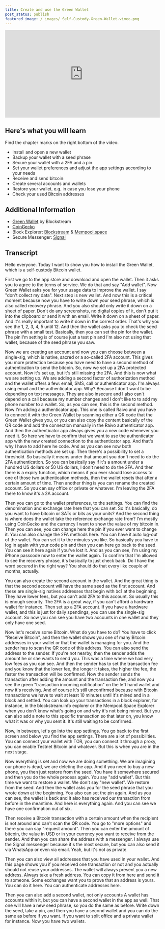 ```yaml
---
title: Create and use the Green Wallet
post_status: publish
featured_image: /_images/_Self-Custody-Green-Wallet-vimeo.png
---
```


<div style="padding:56.25% 0 0 0;position:relative;"><iframe src="https://player.vimeo.com/video/887498272?h=921eac6775&amp;badge=0&amp;autopause=0&amp;quality_selector=1&amp;player_id=0&amp;app_id=58479" frameborder="0" allow="autoplay; fullscreen; picture-in-picture" style="position:absolute;top:0;left:0;width:100%;height:100%;" title="How to Use a Bitcoin Self-Custody Wallet: Blockstream Green"></iframe></div>

<div style="margin-bottom:30px;"></div>

## Here's what you will learn

Find the chapter marks on the right bottom of the video.

- Install and open a new wallet
- Backup your wallet with a seed phrase
- Secure your wallet with a 2FA and a pin
- Set your wallet preferences and adjust the app settings according to your needs
- Receive and send bitcoin
- Create several accounts and wallets
- Restore your wallet, e.g. in case you lose your phone
- Check your used Bitcoin addresses

## Additional Information
* [Green Wallet](https://blockstream.com/green/) by Blockstream
* [CoinGecko](https://www.coingecko.com/)
* Block Explorer: [Blockstream](https://blockstream.info/) & [Mempool.space](https://mempool.space/)
* Secure Messenger: [Signal](https://signal.org/)

## Transcript

Hello everyone. Today I want to show you how to install the Green Wallet, which is a self-custody Bitcoin wallet. 

First we go to the app store and download and open the wallet. Then it asks you to agree to the terms of service. We do that and say "Add wallet". Now Green Wallet asks you for your usage data to improve the wallet. I say "don't collect my data". Next step is new wallet. And now this is a critical moment because now you have to write down your seed phrase, which is also called recovery phrase. And you also should only write it down on a sheet of paper. Don't do any screenshots, no digital copies of it, don't put it into the clipboard or send it with an email. Write it down on a sheet of paper. And it's really important to write it down in the correct order. That's why you see the 1, 2, 3, 4, 5 until 12. And then the wallet asks you to check the seed phrase with a small test. Basically, then you can set the pin for the wallet. The pin I'm setting is of course just a test pin and I'm also not using that wallet, because of the seed phrase you saw. 

Now we are creating an account and now you can choose between a single-sig, which is native, sacred or a so-called 2FA account. This gives you more protection because you have need to have a second method of authentication to send the bitcoin. So, now we set up a 2FA protected account. Now it's set up, but it's still missing the 2FA. And this is now what we are setting up. We are adding a second factor of authorization method and the wallet offers a few: email, SMS, call or authenticator app. I'm always using email and the authenticator app. Why? Because I don't want to be depending on text messages. They are also insecure and I also can't depend on a call because my number changes and I don't like to to add my phone number to a wallet. So, as you can see, this is the second method. Now I'm adding a authenticator app. This one is called Raivo and you have to connect it with the Green Wallet by scanning either a QR code that the Green Wallet gives you, or you can also copy the content basically of the QR code and add the connection manually in the Raivo authenticator app. And then the authenticator app always gives you a new code whenever you need it. So here we have to confirm that we want to use the authenticator app with the new created connection to the authenticator app. And that's why I have to add here he code. And as you can see now both authentication methods are set up. Then there's a possibility to set a threshold. So basically it means under that amount you don't need to do the 2FA authentication. So you can basically say if it's a amount under a hundred US dollars or 50 US dollars, I don't need to do the 2FA. And then there is a expiry function, which means if you ever should lose access to one of those two authentication methods, then the wallet resets that after a certain amount of time. Then another thing is you can rename the created account. So you can say office or private or whatever. I'm leaving the 2FA there to know it's a 2A account. 

Then you can go to the wallet preferences, to the settings. You can find the denomination and exchange rate here that you can set. So it's basically, do you want to have bitcoin or SATs or bits as your units? And the second thing is where does the wallet take the reference exchange rate from? I'm mostly using CoinGecko and the currency I want to show the value of my bitcoin in. Then you can see, you can change here the pin if you ever want to change it. You can also change the 2FA methods here. You can have it auto log-out of the wallet. You can set it to the minutes you like. So basically you have to log in again with your code pin and then you can here go back to the seed. You can see it here again if you've lost it. And as you can see, I'm using my iPhone passcode now to enter the wallet again. To confirm that I'm allowed to see the recovery phrase, it's basically to just check back. Do I have the word secured in the right way? You should do that every like couple of months, actually. 

You can also create the second account in the wallet. And the great thing is that the second account will have the same seed as the first account. And these are single-sig natives addresses that begin with bc1 at the beginning. They have lower fees, but you can't add 2FA to this account. So usually this is enough security. The 2FA is a great way, if you can't afford a hardware wallet for instance. Then set up a 2FA account. If you have a hardware wallet, and this is just for daily spendings, you can use the single-sig account. So now you can see you have two accounts in one wallet and they only have one seed. 

Now let's receive some Bitcoin. What do you have to do? You have to click "Receive Bitcoin", and then the wallet shows you one of many Bitcoin addresses in your wallet or that the wallet is managing for you. And the sender has to scan the QR code of this address. You can also send the address to the sender. If you're not nearby, then the sender adds the amount he or she wants to send you. This was a time where we had very low fees as you can see. And then the sender has to set the transaction fee and you know that the lower fee, the longer it takes, the higher the fee, the faster the transaction will be confirmed. Now the sender sends the transaction after adding the amount and the transaction fee, and now you see the green "transaction incoming notification" on the left hand wallet and now it's receiving. And of course it's still unconfirmed because with Bitcoin transactions we have to wait at least 10 minutes until it's mined and in a block and settled. You can look up your transactions in a block explorer, for instance, in the blockstream.info explorer or the Mempool.Space Explorer when you don't know what's going on and why it's not being mined. But you can also add a note to this specific transaction so that later on, you know what it was or why you sent it. It's still waiting to be confirmed. 

Now, in between, let's go into the app settings. You go back to the first screen and below you find the app settings. There are a lot of possibilities. You can connect your wallet with TOR, you can connect it through a proxy, you can enable Testnet Bitcoin and whatever. But this is when you are in the next stage. 

Now everything is set and now we are doing something. We are imagining our phone is dead, we are deleting the app. And if you need to buy a new phone, you then just restore from the seed. You have it somewhere secured and then you do the whole process again. You say "add wallet". But this time we want to restore a wallet. We don't say "new wallet". We restore from the seed. And then the wallet asks you for the seed phrase that you wrote down at the beginning. You also can set the pin again. And as you can see, the wallet is back and it also has received our transaction from before in the meantime. And here is everything again. And you can see we have one confirmation out of six. 

Then receive a Bitcoin transaction with a certain amount when the recipient is not around and can't scan the QR code. You go to "more options" and there you can say "request amount". Then you can enter the amount of bitcoin, the value in USD or in your currency you want to receive from the sender. And then you can share the address with a messenger. I always use the Signal messenger because it's the most secure, but you can also send it via WhatsApp or even via email. Yeah, but it's not as private. 

Then you can also view all addresses that you have used in your wallet. And this page shows you if you received one transaction or not and you actually should not reuse your addresses. The wallet will always present you a new address. Always take a fresh address. You can copy it from here and send it to someone. Some exchanges want you to prove that an address is yours. You can do it here. You can authenticate addresses here. 

Then you can also add a second wallet, not only accounts A wallet has accounts within it, but you can have a second wallet in the app as well. That one will have a new seed phrase, so you do the same as before. Write down the seed, take a pin, and then you have a second wallet and you can do the same as before if you want. If you want to split office and a private wallet for instance. Now you have two wallets.
